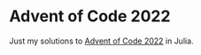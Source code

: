 # Advent of Code 2022

Just my solutions to [Advent of Code 2022](https://adventofcode.com/2022/) in Julia.
